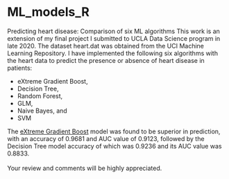 # ML_models_R
 Predicting heart disease: Comparison of six ML algorithms
This work is an extension of my final project I submitted to UCLA Data Science program in late 2020. The dataset heart.dat was obtained from the UCI Machine Learning Repository. I have implemented the following six algorithms with the heart data to predict the presence or absence of heart disease in patients:<br /> 
* eXtreme Gradient Boost,<br /> 
* Decision Tree, <br />
* Random Forest, <br />
* GLM, <br />
* Naive Bayes, and <br />
* SVM <br />

The [eXtreme Gradient Boost](https://github.com/tsegayeh/ml_models_in_R/blob/main/Part_2.1_Models_XGBoost.R) model was found to be superior in prediction, with an accuracy of 0.9681 and AUC value of 0.9123, followed by the Decision Tree model accuracy of which was 0.9236 and its AUC value was 0.8833. <br /><br />
Your review and comments will be highly appreciated.<br />
